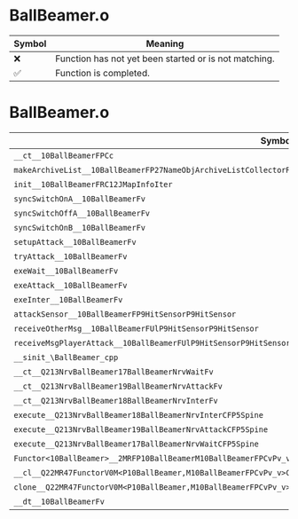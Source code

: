 # BallBeamer.o
| Symbol | Meaning 
| ------------- | ------------- 
| :x: | Function has not yet been started or is not matching. 
| :white_check_mark: | Function is completed. 


# BallBeamer.o
| Symbol | Decompiled? |
| ------------- | ------------- |
| `__ct__10BallBeamerFPCc` | :x: |
| `makeArchiveList__10BallBeamerFP27NameObjArchiveListCollectorRC12JMapInfoIter` | :x: |
| `init__10BallBeamerFRC12JMapInfoIter` | :x: |
| `syncSwitchOnA__10BallBeamerFv` | :x: |
| `syncSwitchOffA__10BallBeamerFv` | :x: |
| `syncSwitchOnB__10BallBeamerFv` | :x: |
| `setupAttack__10BallBeamerFv` | :x: |
| `tryAttack__10BallBeamerFv` | :x: |
| `exeWait__10BallBeamerFv` | :x: |
| `exeAttack__10BallBeamerFv` | :x: |
| `exeInter__10BallBeamerFv` | :x: |
| `attackSensor__10BallBeamerFP9HitSensorP9HitSensor` | :x: |
| `receiveOtherMsg__10BallBeamerFUlP9HitSensorP9HitSensor` | :x: |
| `receiveMsgPlayerAttack__10BallBeamerFUlP9HitSensorP9HitSensor` | :x: |
| `__sinit_\BallBeamer_cpp` | :x: |
| `__ct__Q213NrvBallBeamer17BallBeamerNrvWaitFv` | :x: |
| `__ct__Q213NrvBallBeamer19BallBeamerNrvAttackFv` | :x: |
| `__ct__Q213NrvBallBeamer18BallBeamerNrvInterFv` | :x: |
| `execute__Q213NrvBallBeamer18BallBeamerNrvInterCFP5Spine` | :x: |
| `execute__Q213NrvBallBeamer19BallBeamerNrvAttackCFP5Spine` | :x: |
| `execute__Q213NrvBallBeamer17BallBeamerNrvWaitCFP5Spine` | :x: |
| `Functor<10BallBeamer>__2MRFP10BallBeamerM10BallBeamerFPCvPv_v_Q22MR47FunctorV0M<P10BallBeamer,M10BallBeamerFPCvPv_v>` | :x: |
| `__cl__Q22MR47FunctorV0M<P10BallBeamer,M10BallBeamerFPCvPv_v>CFv` | :x: |
| `clone__Q22MR47FunctorV0M<P10BallBeamer,M10BallBeamerFPCvPv_v>CFP7JKRHeap` | :x: |
| `__dt__10BallBeamerFv` | :x: |
